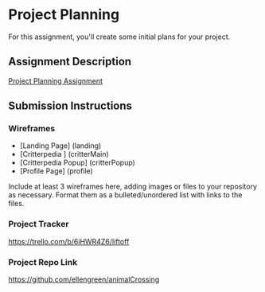 # Project Planning
For this assignment, you'll create some initial plans for your project.

## Assignment Description
[Project Planning Assignment](https://education.launchcode.org/liftoff/modules/assignments/project-planning)

## Submission Instructions

### Wireframes

* [Landing Page] (landing)
* [Critterpedia ] (critterMain)
* [Critterpedia Popup] (critterPopup)
* [Profile Page] (profile)

Include at least 3 wireframes here, adding images or files to your repository as necessary. Format them as a bulleted/unordered list with links to the files.

### Project Tracker

https://trello.com/b/6iHWR4Z6/liftoff

### Project Repo Link

https://github.com/ellengreen/animalCrossing